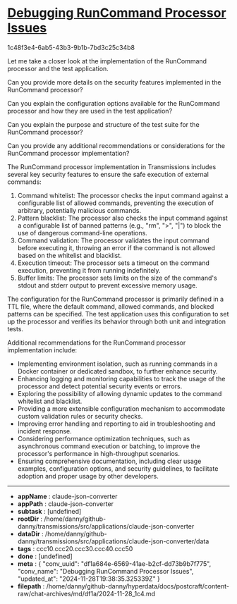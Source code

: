 # [Debugging RunCommand Processor Issues](https://claude.ai/chat/df1a684e-6569-41ae-b2cf-dd73b9b7f775)

1c48f3e4-6ab5-43b3-9b1b-7bd3c25c34b8

 Let me take a closer look at the implementation of the RunCommand processor and the test application.

<q1>Can you provide more details on the security features implemented in the RunCommand processor?</q1>



<q2>Can you explain the configuration options available for the RunCommand processor and how they are used in the test application?</q2>



<q3>Can you explain the purpose and structure of the test suite for the RunCommand processor?</q3>



<q4>Can you provide any additional recommendations or considerations for the RunCommand processor implementation?</q4>



<result>
The RunCommand processor implementation in Transmissions includes several key security features to ensure the safe execution of external commands:

1. Command whitelist: The processor checks the input command against a configurable list of allowed commands, preventing the execution of arbitrary, potentially malicious commands.
2. Pattern blacklist: The processor also checks the input command against a configurable list of banned patterns (e.g., "rm", ">", "|") to block the use of dangerous command-line operations.
3. Command validation: The processor validates the input command before executing it, throwing an error if the command is not allowed based on the whitelist and blacklist.
4. Execution timeout: The processor sets a timeout on the command execution, preventing it from running indefinitely.
5. Buffer limits: The processor sets limits on the size of the command's stdout and stderr output to prevent excessive memory usage.

The configuration for the RunCommand processor is primarily defined in a TTL file, where the default command, allowed commands, and blocked patterns can be specified. The test application uses this configuration to set up the processor and verifies its behavior through both unit and integration tests.

Additional recommendations for the RunCommand processor implementation include:
- Implementing environment isolation, such as running commands in a Docker container or dedicated sandbox, to further enhance security.
- Enhancing logging and monitoring capabilities to track the usage of the processor and detect potential security events or errors.
- Exploring the possibility of allowing dynamic updates to the command whitelist and blacklist.
- Providing a more extensible configuration mechanism to accommodate custom validation rules or security checks.
- Improving error handling and reporting to aid in troubleshooting and incident response.
- Considering performance optimization techniques, such as asynchronous command execution or batching, to improve the processor's performance in high-throughput scenarios.
- Ensuring comprehensive documentation, including clear usage examples, configuration options, and security guidelines, to facilitate adoption and proper usage by other developers.
</result>

---

* **appName** : claude-json-converter
* **appPath** : claude-json-converter
* **subtask** : [undefined]
* **rootDir** : /home/danny/github-danny/transmissions/src/applications/claude-json-converter
* **dataDir** : /home/danny/github-danny/transmissions/src/applications/claude-json-converter/data
* **tags** : ccc10.ccc20.ccc30.ccc40.ccc50
* **done** : [undefined]
* **meta** : {
  "conv_uuid": "df1a684e-6569-41ae-b2cf-dd73b9b7f775",
  "conv_name": "Debugging RunCommand Processor Issues",
  "updated_at": "2024-11-28T19:38:35.325339Z"
}
* **filepath** : /home/danny/github-danny/hyperdata/docs/postcraft/content-raw/chat-archives/md/df1a/2024-11-28_1c4.md